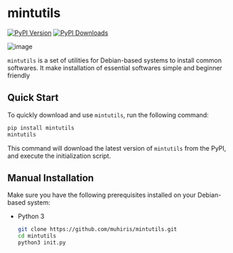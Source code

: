 

# mintutils
[![PyPI Version](https://img.shields.io/pypi/v/mintutils.svg)](https://pypi.org/project/mintutils/)
[![PyPI Downloads](https://img.shields.io/pypi/dm/mintutils.svg)](https://pypi.org/project/mintutils/)

![image](https://github.com/muhiris/debutils/assets/80543033/f28dee09-eb22-4589-8647-c11bc25a1dfb)


`mintutils` is a set of utilities for Debian-based systems to install common softwares. It make installation of essential softwares simple and beginner friendly

## Quick Start

To quickly download and use `mintutils`, run the following command:

```bash
pip install mintutils
mintutils
```

This command will download the latest version of `mintutils` from the PyPI, and execute the initialization script.

## Manual Installation

Make sure you have the following prerequisites installed on your Debian-based system:

- Python 3

   ```bash
   git clone https://github.com/muhiris/mintutils.git
   cd mintutils
   python3 init.py
   ```
